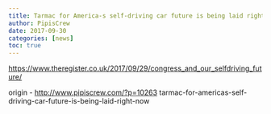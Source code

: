 ```yaml
---
title: Tarmac for America-s self-driving car future is being laid right now
author: PipisCrew
date: 2017-09-30
categories: [news]
toc: true
---
```


https://www.theregister.co.uk/2017/09/29/congress_and_our_selfdriving_future/

origin - http://www.pipiscrew.com/?p=10263 tarmac-for-americas-self-driving-car-future-is-being-laid-right-now